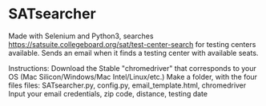 # SATsearcher
Made with Selenium and Python3, searches https://satsuite.collegeboard.org/sat/test-center-search for testing centers available. Sends an email when it finds a testing center with available seats.

Instructions:
Download the Stable "chromedriver" that corresponds to your OS (Mac Silicon/Windows/Mac Intel/Linux/etc.)
Make a folder, with the four files files: SATsearcher.py, config.py, email_template.html, chromedriver
Input your email credentials, zip code, distance, testing date
